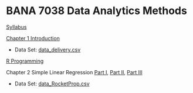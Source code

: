 # BANA 7038 Data Analytics Methods

[Syllabus](./BANA7038_002_Zu_syllabus_20SS.pdf)

[Chapter 1 Introduction](./chapter1.html)

* Data Set: [data_delivery.csv](./data_delivery.csv)

[R Programming](./Rprogramming.html)

Chapter 2 Simple Linear Regression [Part I](./chapter2_part1.html), [Part II](./chapter2_part2.html), [Part III](./chapter2_part3.html)

* Data Set: [data_RocketProp.csv](./data_RocketProp.csv)
